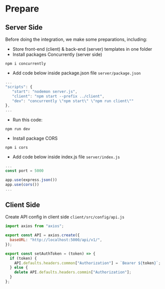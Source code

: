# Prepare

## Server Side

Before doing the integration, we make some preparations, including:

- Store front-end (client) & back-end (server) templates in one folder
- Install packages Concurrently (server side)

```
npm i concurrently
```

- Add code below inside package.json file `server/package.json`

```javascript
...
"scripts": {
   "start": "nodemon server.js",
   "client": "npm start --prefix ../client",
   "dev": "concurrently \"npm start\" \"npm run client\""
},
...
```

- Run this code:

```
npm run dev
```

- Install package CORS

```
npm i cors
```

- Add code below inside index.js file `server/index.js`

```javascript
...
const port = 5000

app.use(express.json())
app.use(cors())
...

```

## Client Side

Create API config in client side `client/src/config/api.js`

```javascript
import axios from "axios";

export const API = axios.create({
  baseURL: "http://localhost:5000/api/v1/",
});

export const setAuthToken = (token) => {
  if (token) {
    API.defaults.headers.common["Authorization"] = `Bearer ${token}`;
  } else {
    delete API.defaults.headers.commin["Authorization"];
  }
};
```
